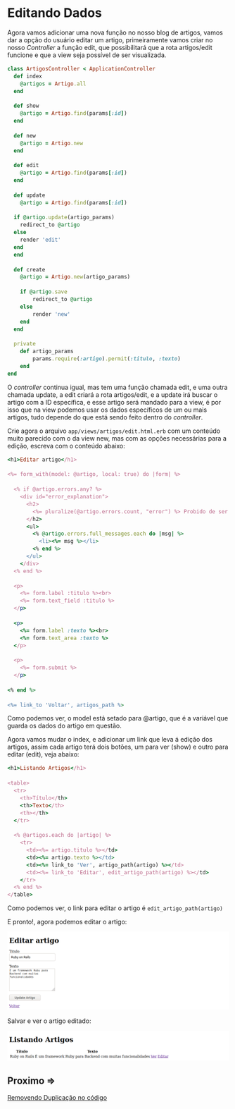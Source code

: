 # Editando Dados

Agora vamos adicionar uma nova função no nosso blog de artigos, vamos dar a opção do usuário editar um artigo, primeiramente vamos criar no nosso *Controller* a função edit, que possibilitará que a rota artigos/edit funcione e que a view seja possível de ser visualizada.

```ruby
class ArtigosController < ApplicationController
  def index
    @artigos = Artigo.all
  end

  def show
    @artigo = Artigo.find(params[:id])
  end

  def new
    @artigo = Artigo.new
  end

  def edit
    @artigo = Artigo.find(params[:id])
  end

  def update
    @artigo = Artigo.find(params[:id])
 
  if @artigo.update(artigo_params)
    redirect_to @artigo
  else
    render 'edit'
  end
  end
 
  def create
    @artigo = Artigo.new(artigo_params)
 
    if @artigo.save
        redirect_to @artigo
    else
        render 'new'
    end
  end

  private
    def artigo_params
        params.require(:artigo).permit(:titulo, :texto)
    end
end
```

O *controller* continua igual, mas tem uma função chamada edit, e uma outra chamada update, a edit criará a rota artigos/edit, e a update irá buscar o artigo com a ID específica, e esse artigo será mandado para a view, é por isso que na view podemos usar os dados específicos de um ou mais artigos, tudo depende do que está sendo feito dentro do *controller*.

Crie agora o arquivo ``app/views/artigos/edit.html.erb`` com um conteúdo muito parecido com o da view new, mas com as opções necessárias para a edição, escreva com o conteúdo abaixo:

```ruby
<h1>Editar artigo</h1>
 
<%= form_with(model: @artigo, local: true) do |form| %>
 
  <% if @artigo.errors.any? %>
    <div id="error_explanation">
      <h2>
        <%= pluralize(@artigo.errors.count, "error") %> Probido de ser salvo este artigo pois:
      </h2>
      <ul>
        <% @artigo.errors.full_messages.each do |msg| %>
          <li><%= msg %></li>
        <% end %>
      </ul>
    </div>
  <% end %>
 
  <p>
    <%= form.label :titulo %><br>
    <%= form.text_field :titulo %>
  </p>
 
  <p>
    <%= form.label :texto %><br>
    <%= form.text_area :texto %>
  </p>
 
  <p>
    <%= form.submit %>
  </p>
 
<% end %>
 
<%= link_to 'Voltar', artigos_path %>
```

Como podemos ver, o model está setado para @artigo, que é a variável que guarda os dados do artigo em questão.

Agora vamos mudar o index, e adicionar um link que leva á edição dos artigos, assim cada artigo terá dois botões, um para ver (show) e outro para editar (edit), veja abaixo:

```ruby
<h1>Listando Artigos</h1>
 
<table>
  <tr>
    <th>Título</th>
    <th>Texto</th>
    <th></th>
  </tr>
 
  <% @artigos.each do |artigo| %>
    <tr>
      <td><%= artigo.titulo %></td>
      <td><%= artigo.texto %></td>
      <td><%= link_to 'Ver', artigo_path(artigo) %></td>
      <td><%= link_to 'Editar', edit_artigo_path(artigo) %></td>
    </tr>
  <% end %>
</table>
```

Como podemos ver, o link para editar o artigo é ``edit_artigo_path(artigo)``

E pronto!, agora podemos editar o artigo:

![Output 1](../../assets/editando-dados/output-1.png)

Salvar e ver o artigo editado:

![Output 2](../../assets/editando-dados/output-2.png)


## Proximo =>

[Removendo Duplicação no código](../duplicacao/README.md)